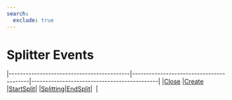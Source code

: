 ```yaml
---
search:
  exclude: true
---
```


<h1 class="heading"><span class="name">Splitter Events</span></h1>

|-------------------------------------------|-----------------------------------------|---------------------------------------------|
|[Close](../methodorevents/close.md)        |[Create](../methodorevents/create.md)    |[StartSplit](../methodorevents/startsplit.md)|
|[Splitting](../methodorevents/splitting.md)|[EndSplit](../methodorevents/endsplit.md)|&nbsp;                                       |
